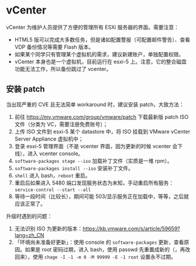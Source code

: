 # vCenter

vCenter 为维护人员提供了方便的管理所有 ESXi 服务器的界面。需要注意：

- HTML5 版可以完成大多数任务，但是诸如配置警报（可配置邮件警告）、查看 VDP 备份情况等需要 Flash 版本。
- 如果某个同学只有管理某个虚拟机的需求，建议新建账户，单独配置权限。
- vCenter 本身也是一个虚拟机，目前运行在 esxi-5 上。注意，它的整合磁盘功能无法工作，所以备份跳过了 vcenter。

## 安装 patch

当出现严重的 CVE 且无法简单 workaround 时，建议安装 patch，大致方法：

1. 前往 <https://my.vmware.com/group/vmware/patch> 下载最新版 patch ISO 文件（分类为 VC，需要注册免费账号）；
2. 上传 ISO 文件到 esxi-5 某个 datastore 中，将 ISO 挂载到 VMware vCenter Server Appliance 虚拟机中；
3. 登录 esxi-5 管理界面（不是 vcenter 界面，因为更新的时候 vcenter 会下线），进入 vcenter console。
4. `software-packages stage --iso` 加载补丁文件（实质是一堆 rpm）。
5. `software-packages install --iso` 安装补丁文件。
6. `shell` 进入 bash，`reboot` 重启。
7. 重启后如果进入 5480 端口发现服务状态为未知，手动重启所有服务：`service-control --start --all`
8. 等待一段时间（比较长），期间可能 503/显示服务正在加载中，等等，之后就应该正常了。

升级时遇到的问题：
1. 无法识别 ISO 为更新的版本：<https://kb.vmware.com/s/article/59659?lang=zh_CN>
2. 「环境尚未准备好更新」：使用 console 的 `software-packages` 更新，查看原因。如果是 root 密码过期，进入 bash，使用 passwd 先重置成新的（，再改回来），使用 `chage -I -1 -m 0 -M 99999 -E -1 root` 设置永不过期。

